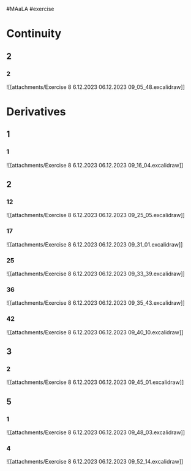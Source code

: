 #MAaLA #exercise 

# Continuity
## 2
### 2
![[attachments/Exercise 8 6.12.2023 06.12.2023 09_05_48.excalidraw]]

# Derivatives
## 1
### 1
![[attachments/Exercise 8 6.12.2023 06.12.2023 09_16_04.excalidraw]]

## 2
### 12
![[attachments/Exercise 8 6.12.2023 06.12.2023 09_25_05.excalidraw]]

### 17
![[attachments/Exercise 8 6.12.2023 06.12.2023 09_31_01.excalidraw]]

### 25
![[attachments/Exercise 8 6.12.2023 06.12.2023 09_33_39.excalidraw]]

### 36
![[attachments/Exercise 8 6.12.2023 06.12.2023 09_35_43.excalidraw]]

### 42
![[attachments/Exercise 8 6.12.2023 06.12.2023 09_40_10.excalidraw]]

## 3
### 2
![[attachments/Exercise 8 6.12.2023 06.12.2023 09_45_01.excalidraw]]

## 5
### 1
![[attachments/Exercise 8 6.12.2023 06.12.2023 09_48_03.excalidraw]]

### 4
![[attachments/Exercise 8 6.12.2023 06.12.2023 09_52_14.excalidraw]]